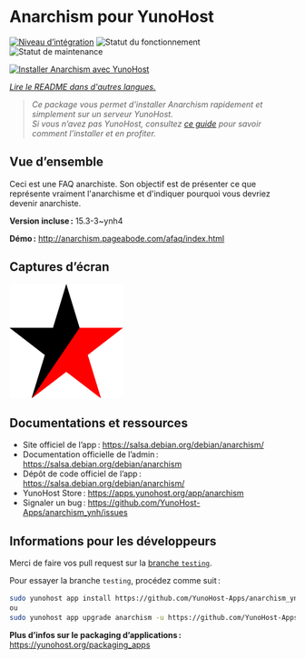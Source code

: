 <!--
Nota bene : ce README est automatiquement généré par <https://github.com/YunoHost/apps/tree/master/tools/readme_generator>
Il NE doit PAS être modifié à la main.
-->

# Anarchism pour YunoHost

[![Niveau d’intégration](https://dash.yunohost.org/integration/anarchism.svg)](https://dash.yunohost.org/appci/app/anarchism) ![Statut du fonctionnement](https://ci-apps.yunohost.org/ci/badges/anarchism.status.svg) ![Statut de maintenance](https://ci-apps.yunohost.org/ci/badges/anarchism.maintain.svg)

[![Installer Anarchism avec YunoHost](https://install-app.yunohost.org/install-with-yunohost.svg)](https://install-app.yunohost.org/?app=anarchism)

*[Lire le README dans d'autres langues.](./ALL_README.md)*

> *Ce package vous permet d’installer Anarchism rapidement et simplement sur un serveur YunoHost.*  
> *Si vous n’avez pas YunoHost, consultez [ce guide](https://yunohost.org/install) pour savoir comment l’installer et en profiter.*

## Vue d’ensemble

Ceci est une FAQ anarchiste. Son objectif est de présenter ce que représente vraiment l'anarchisme et d'indiquer pourquoi vous devriez devenir anarchiste.

**Version incluse :** 15.3-3~ynh4

**Démo :** <http://anarchism.pageabode.com/afaq/index.html>

## Captures d’écran

![Capture d’écran de Anarchism](./doc/screenshots/anarchism.gif)

## Documentations et ressources

- Site officiel de l’app : <https://salsa.debian.org/debian/anarchism/>
- Documentation officielle de l’admin : <https://salsa.debian.org/debian/anarchism>
- Dépôt de code officiel de l’app : <https://salsa.debian.org/debian/anarchism/>
- YunoHost Store : <https://apps.yunohost.org/app/anarchism>
- Signaler un bug : <https://github.com/YunoHost-Apps/anarchism_ynh/issues>

## Informations pour les développeurs

Merci de faire vos pull request sur la [branche `testing`](https://github.com/YunoHost-Apps/anarchism_ynh/tree/testing).

Pour essayer la branche `testing`, procédez comme suit :

```bash
sudo yunohost app install https://github.com/YunoHost-Apps/anarchism_ynh/tree/testing --debug
ou
sudo yunohost app upgrade anarchism -u https://github.com/YunoHost-Apps/anarchism_ynh/tree/testing --debug
```

**Plus d’infos sur le packaging d’applications :** <https://yunohost.org/packaging_apps>
